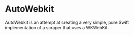 # AutoWebkit

AutoWebkit is an attempt at creating a very simple, pure Swift implementation of a scraper that uses a WKWebKit.
